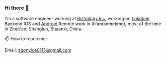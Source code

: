 ### Hi there 👋

I'm a software engineer working at [Biztrology.Inc](https://biz.lokobee.com/), working on [Lokobee](https://lokobee.com/) Backend IOS and [Android](https://play.google.com/store/apps/details?id=com.lokobee.biz.lokobee_ops),Remote work in ~~Xi'an(sometime)~~, most of the time in Zhen'an, Shangluo, Shaanxi, China 

📫  How to reach me: 
   
   Email: agonyice0115@gmail.com
<!--
**rongliangduan/rongliangduan** is a ✨ _special_ ✨ repository because its `README.md` (this file) appears on your GitHub profile.

Here are some ideas to get you started:

- 🔭 I’m currently working on ...
- 🌱 I’m currently learning ...
- 👯 I’m looking to collaborate on ...
- 🤔 I’m looking for help with ...
- 💬 Ask me about ...

- 😄 Pronouns: ...
- ⚡ Fun fact: ...
-->

